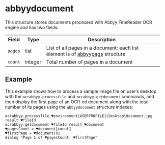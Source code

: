 # abbyydocument

This structure stores documents processed with Abbyy FineReader OCR engine and has two fields:

| Field   | Type    | Description                                                  |
| ------- | ------- | ------------------------------------------------------------ |
| `pages` | list    | List of all pages in a document; each list element is of [abbyypage](https://manual.g1ant.com/link/G1ANT.Addon.Ocr.AbbyyFineReader/G1ANT.Addon.Ocr.AbbyyFineReader/Structures/AbbyyPageStructure.md) structure |
| `count` | integer | Total number of pages in a document                          |

## Example
This example shows how to process a sample image file on user’s desktop with the `ocrabbyy.processfile` and `ocrabbyy.getdocument` commands, and then display the first page of an OCR-ed document along with the total number of its pages using the `abbyydocument` structure indexes:

```G1ANT
ocrabbyy.processfile ♥environment⟦USERPROFILE⟧\Desktop\document.jpg result ♥fileId
ocrabbyy.getdocument ♥fileId result ♥document
♥pagesCount = ♥document⟦count⟧
♥firstPage = ♥document⟦0⟧
dialog ‴Page 1 of ♥pagesCount: ♥firstPage‴
```

